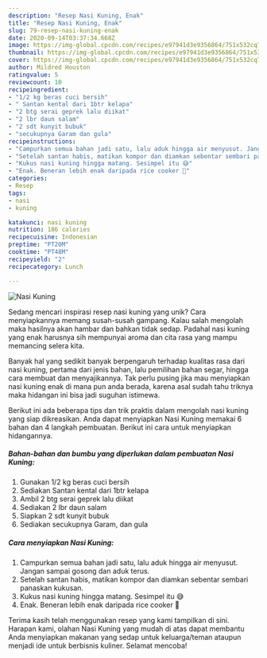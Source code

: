 ```yaml
---
description: "Resep Nasi Kuning, Enak"
title: "Resep Nasi Kuning, Enak"
slug: 79-resep-nasi-kuning-enak
date: 2020-09-14T03:37:34.668Z
image: https://img-global.cpcdn.com/recipes/e97941d3e9356864/751x532cq70/nasi-kuning-foto-resep-utama.jpg
thumbnail: https://img-global.cpcdn.com/recipes/e97941d3e9356864/751x532cq70/nasi-kuning-foto-resep-utama.jpg
cover: https://img-global.cpcdn.com/recipes/e97941d3e9356864/751x532cq70/nasi-kuning-foto-resep-utama.jpg
author: Mildred Houston
ratingvalue: 5
reviewcount: 10
recipeingredient:
- "1/2 kg beras cuci bersih"
- " Santan kental dari 1btr kelapa"
- "2 btg serai geprek lalu diikat"
- "2 lbr daun salam"
- "2 sdt kunyit bubuk"
- "secukupnya Garam dan gula"
recipeinstructions:
- "Campurkan semua bahan jadi satu, lalu aduk hingga air menyusut. Jangan sampai gosong dan aduk terus."
- "Setelah santan habis, matikan kompor dan diamkan sebentar sembari panaskan kukusan."
- "Kukus nasi kuning hingga matang. Sesimpel itu 😅"
- "Enak. Beneran lebih enak daripada rice cooker 🙏"
categories:
- Resep
tags:
- nasi
- kuning

katakunci: nasi kuning 
nutrition: 186 calories
recipecuisine: Indonesian
preptime: "PT20M"
cooktime: "PT48M"
recipeyield: "2"
recipecategory: Lunch

---
```



![Nasi Kuning](https://img-global.cpcdn.com/recipes/e97941d3e9356864/751x532cq70/nasi-kuning-foto-resep-utama.jpg)

Sedang mencari inspirasi resep nasi kuning yang unik? Cara menyiapkannya memang susah-susah gampang. Kalau salah mengolah maka hasilnya akan hambar dan bahkan tidak sedap. Padahal nasi kuning yang enak harusnya sih mempunyai aroma dan cita rasa yang mampu memancing selera kita.

Banyak hal yang sedikit banyak berpengaruh terhadap kualitas rasa dari nasi kuning, pertama dari jenis bahan, lalu pemilihan bahan segar, hingga cara membuat dan menyajikannya. Tak perlu pusing jika mau menyiapkan nasi kuning enak di mana pun anda berada, karena asal sudah tahu triknya maka hidangan ini bisa jadi suguhan istimewa.




Berikut ini ada beberapa tips dan trik praktis dalam mengolah nasi kuning yang siap dikreasikan. Anda dapat menyiapkan Nasi Kuning memakai 6 bahan dan 4 langkah pembuatan. Berikut ini cara untuk menyiapkan hidangannya.

<!--inarticleads1-->

##### Bahan-bahan dan bumbu yang diperlukan dalam pembuatan Nasi Kuning:

1. Gunakan 1/2 kg beras cuci bersih
1. Sediakan  Santan kental dari 1btr kelapa
1. Ambil 2 btg serai geprek lalu diikat
1. Sediakan 2 lbr daun salam
1. Siapkan 2 sdt kunyit bubuk
1. Sediakan secukupnya Garam, dan gula




<!--inarticleads2-->

##### Cara menyiapkan Nasi Kuning:

1. Campurkan semua bahan jadi satu, lalu aduk hingga air menyusut. Jangan sampai gosong dan aduk terus.
1. Setelah santan habis, matikan kompor dan diamkan sebentar sembari panaskan kukusan.
1. Kukus nasi kuning hingga matang. Sesimpel itu 😅
1. Enak. Beneran lebih enak daripada rice cooker 🙏




Terima kasih telah menggunakan resep yang kami tampilkan di sini. Harapan kami, olahan Nasi Kuning yang mudah di atas dapat membantu Anda menyiapkan makanan yang sedap untuk keluarga/teman ataupun menjadi ide untuk berbisnis kuliner. Selamat mencoba!
